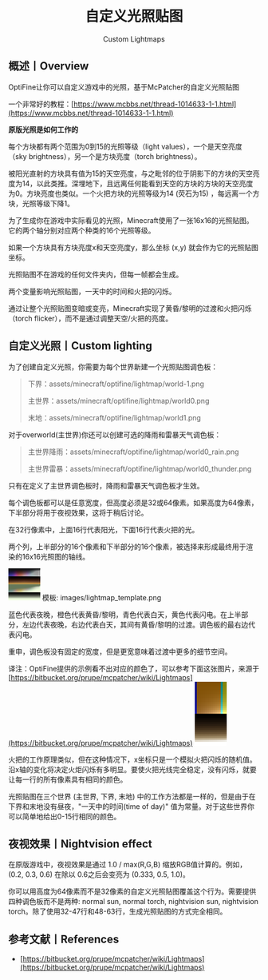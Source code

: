 <center><h1>自定义光照贴图</h1><p>Custom Lightmaps</p></center>

## 概述丨Overview

OptiFine让你可以自定义游戏中的光照，基于McPatcher的自定义光照贴图

一个非常好的教程：[https://www.mcbbs.net/thread-1014633-1-1.html](https://www.mcbbs.net/thread-1014633-1-1.html)



**原版光照是如何工作的**

每个方块都有两个范围为0到15的光照等级（light values），一个是天空亮度（sky brightness），另一个是方块亮度（torch brightness）。

被阳光直射的方块具有值为15的天空亮度，与之毗邻的位于阴影下的方块的天空亮度为14，以此类推。深埋地下，且远离任何能看到天空的方块的方块的天空亮度为0。方块亮度也类似。一个火把方块的光照等级为14 (荧石为15) ，每远离一个方块，光照等级下降1。

为了生成你在游戏中实际看见的光照，Minecraft使用了一张16x16的光照贴图。它的两个轴分别对应两个种类的16个光照等级。

如果一个方块具有方块亮度x和天空亮度y，那么坐标 (x,y) 就会作为它的光照贴图坐标。

光照贴图不在游戏的任何文件夹内，但每一帧都会生成。

两个变量影响光照贴图，一天中的时间和火把的闪烁。

通过让整个光照贴图变暗或变亮，Minecraft实现了黄昏/黎明的过渡和火把闪烁（torch flicker），而不是通过调整天空/火把的亮度。



## 自定义光照丨Custom lighting

为了创建自定义光照，你需要为每个世界新建一个光照贴图调色板：

> 下界：assets/minecraft/optifine/lightmap/world-1.png
>
> 主世界：assets/minecraft/optifine/lightmap/world0.png
>
> 末地：assets/minecraft/optifine/lightmap/world1.png

对于overworld(主世界)你还可以创建可选的降雨和雷暴天气调色板：

> 主世界降雨：assets/minecraft/optifine/lightmap/world0_rain.png
>
> 主世界雷暴：assets/minecraft/optifine/lightmap/world0_thunder.png

只有在定义了主世界调色板时，降雨和雷暴天气调色板才生效。

每个调色板都可以是任意宽度，但高度必须是32或64像素。如果高度为64像素，下半部分将用于夜视效果，这将于稍后讨论。

在32行像素中，上面16行代表阳光，下面16行代表火把的光。

两个列，上半部分的16个像素和下半部分的16个像素，被选择来形成最终用于渲染的16x16光照图的轴线。

![lightmap_template.png](custom_lightmaps.assets/lightmap_template.png)
模板: images/lightmap_template.png

蓝色代表夜晚，橙色代表黄昏/黎明，青色代表白天，黄色代表闪电。在上半部分，左边代表夜晚，右边代表白天，其间有黄昏/黎明的过渡。调色板的最右边代表闪电。

重申，调色板没有固定的宽度，但是更宽意味着过渡中更多的细节空间。

译注：OptiFine提供的示例看不出对应的颜色了，可以参考下面这张图片，来源于[https://bitbucket.org/prupe/mcpatcher/wiki/Lightmaps](https://bitbucket.org/prupe/mcpatcher/wiki/Lightmaps)
![Template by Misa](custom_lightmaps.assets/lightmap_template2.png)

火把的工作原理类似，但在这种情况下，x坐标只是一个模拟火把闪烁的随机值。沿x轴的变化将决定火炬闪烁有多明显。要使火把光线完全稳定，没有闪烁，就要让每一行的所有像素具有相同的颜色。

光照贴图在三个世界 (主世界, 下界, 末地) 中的工作方法都是一样的，但是由于在下界和末地没有昼夜，"一天中的时间(time of day)" 值为常量。对于这些世界你可以简单地给出0-15行相同的颜色。



## 夜视效果丨Nightvision effect

在原版游戏中，夜视效果是通过 1.0 / max(R,G,B) 缩放RGB值计算的。例如，(0.2, 0.3, 0.6) 在除以 0.6之后会变亮为 (0.333, 0.5, 1.0)。

你可以用高度为64像素而不是32像素的自定义光照贴图覆盖这个行为。需要提供四种调色板而不是两种: normal sun, normal torch, nightvision sun, nightvision torch。除了使用32-47行和48-63行，生成光照贴图的方式完全相同。



## 参考文献丨References

- [https://bitbucket.org/prupe/mcpatcher/wiki/Lightmaps](https://bitbucket.org/prupe/mcpatcher/wiki/Lightmaps)